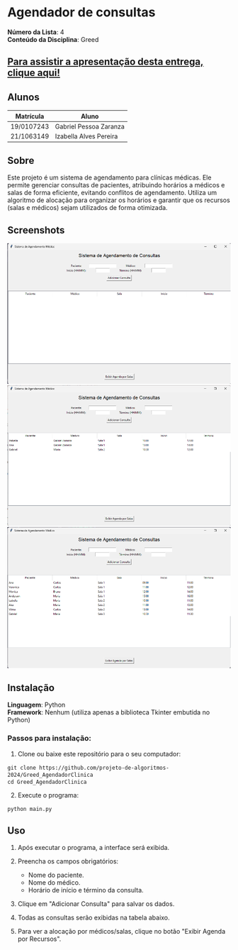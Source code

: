# Agendador de consultas

**Número da Lista**: 4<br>
**Conteúdo da Disciplina**: Greed<br>
## [Para assistir a apresentação desta entrega, clique aqui!](https://www.youtube.com/watch?v=qismfCWgSG4)
## Alunos
|Matrícula | Aluno |
| -- | -- |
| 19/0107243 |  Gabriel Pessoa Zaranza|
| 21/1063149 |  Izabella Alves Pereira |

## Sobre 
Este projeto é um sistema de agendamento para clínicas médicas. Ele permite gerenciar consultas de pacientes, atribuindo horários a médicos e salas de forma eficiente, evitando conflitos de agendamento. Utiliza um algoritmo de alocação para organizar os horários e garantir que os recursos (salas e médicos) sejam utilizados de forma otimizada.

## Screenshots

![alt text](/imagens/imagem1.png)
![alt text](/imagens/imagem2.png)
![alt text](/imagens/imagem3.png)
## Instalação 
**Linguagem**: Python<br>
**Framework**: Nenhum (utiliza apenas a biblioteca Tkinter embutida no Python)<br>

### Passos para instalação:

1. Clone ou baixe este repositório para o seu computador:
```
git clone https://github.com/projeto-de-algoritmos-2024/Greed_AgendadorClinica
cd Greed_AgendadorClinica
```

2. Execute o programa:
```
python main.py
```

## Uso 
1. Após executar o programa, a interface será exibida.

2. Preencha os campos obrigatórios:

    - Nome do paciente.
    - Nome do médico.
    - Horário de início e término da consulta.
3. Clique em "Adicionar Consulta" para salvar os dados.

4. Todas as consultas serão exibidas na tabela abaixo.

5. Para ver a alocação por médicos/salas, clique no botão "Exibir Agenda por Recursos".





